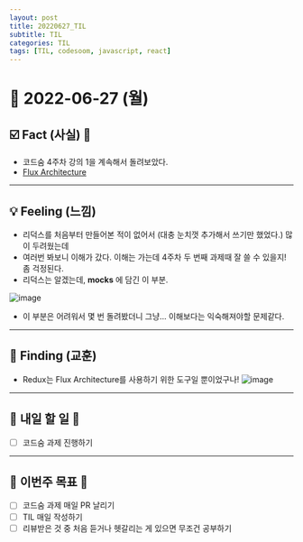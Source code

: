 ```yaml
---
layout: post
title: 20220627_TIL
subtitle: TIL
categories: TIL
tags: [TIL, codesoom, javascript, react]
---
```




# 📆 2022-06-27 (월)


## ☑️ Fact (사실) 📑

- 코드숨 4주차 강의 1을 계속해서 돌려보았다.
- [Flux Architecture](https://haruair.github.io/flux/docs/overview.html)



***


## 💡 Feeling (느낌)

- 리덕스를 처음부터 만들어본 적이 없어서 (대충 눈치껏 추가해서 쓰기만 했었다.) 많이 두려웠는데
- 여러번 봐보니 이해가 갔다. 이해는 가는데 4주차 두 번째 과제때 잘 쓸 수 있을지! 좀 걱정된다.
- 리덕스는 알겠는데, __mocks__ 에 담긴 이 부분.

![image](https://user-images.githubusercontent.com/73337811/175954759-32c1f8fe-3cfa-4223-a305-36559647323b.png)
- 이 부분은 어려워서 몇 번 돌려봤더니 그냥... 이해보다는 익숙해져야할 문제같다.

***



## 🎯 Finding (교훈)

- Redux는 Flux Architecture를 사용하기 위한 도구일 뿐이었구나!
![image](https://user-images.githubusercontent.com/73337811/175955229-5cb74dad-f634-417a-a0ec-2d533b7e9936.png)


***




## 🎯 내일 할 일 🎯
- [ ] 코드숨 과제 진행하기

***



## 🏁 이번주 목표 🏁
- [ ] 코드숨 과제 매일 PR 날리기
- [ ] TIL 매일 작성하기
- [ ] 리뷰받은 것 중 처음 듣거나 헷갈리는 게 있으면 무조건 공부하기
